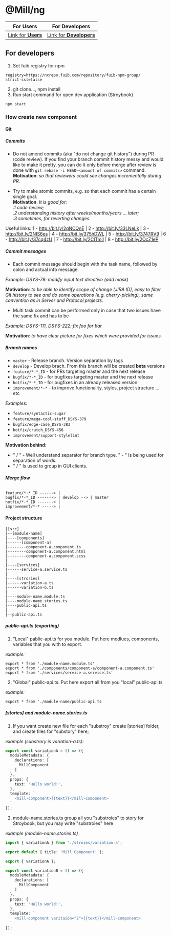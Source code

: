 # @Mill/ng

| For Users     | For Developers| 
| ------------- |:-------------:| 
| [Link for **Users**](./README_users.md)| [Link for **Developers**](./README_developers.md) |

## For developers

1. Set fuib registry for npm
```
registry=https://nxrepo.fuib.com/repository/fuib-npm-group/
strict-ssl=false
```
2. git clone..., npm install
3. Run start command for open dev application (Stroybook)
```
npm start
```

### How create new component
#### Git 
##### **Commits**
* Do not amend commits (aka "do not change git history") during PR (code review).
If you find your branch commit history messy and would like to make it pretty, you can do it only before merge after review is done with `git rebase -i HEAD~<amount of commits>` command.\
**Motivation**: *so that reviewers could see changes incrementally during PR.*

* Try to make atomic commits, e.g. so that each commit has a certain single goal.\
**Motivation**. *It is good for:*\
*.1 code review;*\
*.2 understanding history after weeks/months/years ... later;*\
*.3 sometimes, for reverting changes.*

Useful links: 1 - http://bit.ly/2qNCQnE | 2 - http://bit.ly/33LNeLk | 3 - http://bit.ly/2NIS6es | 4 - http://bit.ly/375hDWL | 5 - http://bit.ly/3747RV9 | 6 - http://bit.ly/37cq4zU | 7 - http://bit.ly/2CITmIl | 8 - http://bit.ly/2OcZ1eP

##### **Commit messages**
* Each commit message should begin with the task name, followed by colon and actual info message.

*Example: DSYS-79: modify input text directive (add mask)*

**Motivation**: *to be able to identify scope of change (JIRA ID), easy to filter Git history to see and do some operations (e.g. cherry-picking), same convention as in Server and Protocol projects.*

* Multi task commit can be performed only in case that two issues have the same fix and has to be 

*Example: DSYS-111, DSYS-222: fix foo for bar*

**Motivation**: *to have clear picture for fixes which were provided for issues.*

##### **Branch names**
* `master` - Release branch. Version separation by tags
* `develop` - Develop brach. From this branch will be created **beta** versions
* `feature/*-*_ID` - for PRs targeting master and the next release
* `bugfix/*-*_ID` - for bugfixes targeting master and the next release
* `hotfix/*-*_ID` - for bugfixes in an already released version
* `improvement/*-*` - to improve functionality, styles, project structure ... etc

*Examples:*
* `feature/syntactic-sugar`
* `feature/mega-cool-stuff_DSYS-379`
* `bugfix/edge-case_DSYS-383`
* `hotfix/crutch_DSYS-456`
* `improvement/support-stylelint`

**Motivation behind:**
* " / " - Well understand separator for branch type. " - " Is being used for separation of words.
* " / " Is used to group in GUI clients.

###### **Merge flow**
```
feature/*-*_ID ------> |
bugfix/*-*_ID -------> | develop --> | master
hotfix/*-*_ID -------> |
improvement/*-* -----> |
```


#### Project structure
```
|[src]
|--[module-name]
|----[components]
|------[component-a]
|--------component-a.component.ts
|--------component-a.component.html
|--------component-a.component.scss
|
|----[services]
|------service-a.service.ts
|
|----[strories]
|------variation-a.ts
|------variation-b.ts
|
|----module-name.module.ts
|----module-name.stories.ts
|----public-api.ts
|
|--public-api.ts
```
##### **public-api.ts (exporting)**
1. "Local" pablic-api.ts for you module. Put here modlues, components, variables that you with to export.

*example:*
```
export * from './module-name.module.ts'
export * from './components/component-a/component-a.component.ts'
export * from './services/service-a.service.ts'
```
2. "Global" public-api.ts. Put here export all from you "local" public-api.ts

*example:*
```
export * from './module-name/public-api.ts
```
##### **[stories] and module-name.stories.ts**
1. If you want create new file for each "substroy" create [stories] folder, and create files for "substory" here;

*example (substrory is variation-a.ts):*
```typescript
export const variationA = () => ({
  moduleMetadata: {
    declarations: [
      MillComponent
    ]
  },
  props: {
    text: 'Hello world!',
  },
  template: `
    <mill-component>{{text}}</mill-component>
  `
});
``` 

2. module-name.stories.ts group all you "substroies" to story for Stroybook, but you may write "substroies" here

*example (module-name.stories.ts)*
```typescript
import { variationA } from './stroies/variation-a';

export default { title: 'Mill Component' };

export { variationA };

export const variationB = () => ({
  moduleMetadata: {
    declarations: [
      MillComponent
    ]
  },
  props: {
    text: 'Hello world!',
  },
  template: `
    <mill-component varitaion="2">{{text}}</mill-component>
  `
});
```

